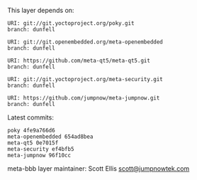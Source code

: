 This layer depends on:

    URI: git://git.yoctoproject.org/poky.git
    branch: dunfell

    URI: git://git.openembedded.org/meta-openembedded
    branch: dunfell

    URI: https://github.com/meta-qt5/meta-qt5.git
    branch: dunfell

    URI: git://git.yoctoproject.org/meta-security.git
    branch: dunfell

    URI: https://github.com/jumpnow/meta-jumpnow.git
    branch: dunfell


Latest commits:

    poky 4fe9a766d6
    meta-openembedded 654ad8bea
    meta-qt5 0e7015f
    meta-security ef4bfb5
    meta-jumpnow 96f10cc


meta-bbb layer maintainer: Scott Ellis <scott@jumpnowtek.com>
